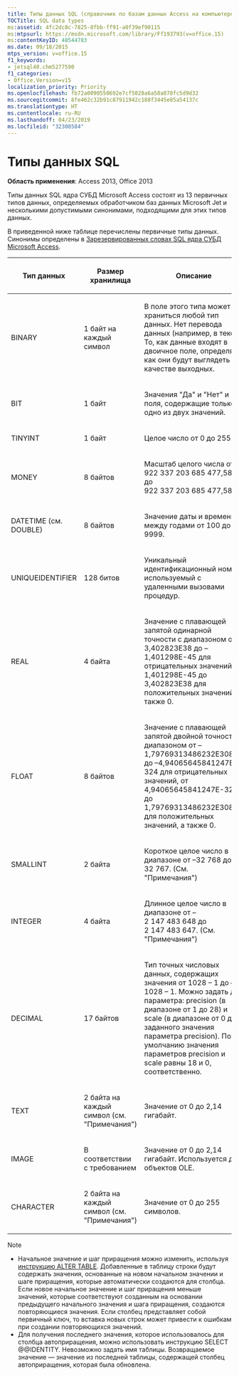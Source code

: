 ```yaml
---
title: Типы данных SQL (справочник по базам данных Access на компьютере)
TOCTitle: SQL data types
ms:assetid: 4fc2dc8c-7825-8fbb-ff91-a0f39ef90115
ms:mtpsurl: https://msdn.microsoft.com/library/Ff193793(v=office.15)
ms:contentKeyID: 48544783
ms.date: 09/18/2015
mtps_version: v=office.15
f1_keywords:
- jetsql40.chm5277590
f1_categories:
- Office.Version=v15
localization_priority: Priority
ms.openlocfilehash: fb72a0090550692e7cf5028a6a58a078fc5d9d32
ms.sourcegitcommit: 8fe462c32b91c87911942c188f3445e85a54137c
ms.translationtype: HT
ms.contentlocale: ru-RU
ms.lasthandoff: 04/23/2019
ms.locfileid: "32308584"
---
```

# <a name="sql-data-types"></a>Типы данных SQL

**Область применения**: Access 2013, Office 2013

Типы данных SQL ядра СУБД Microsoft Access состоят из 13 первичных типов данных, определяемых обработчиком баз данных Microsoft Jet и несколькими допустимыми синонимами, подходящими для этих типов данных.

В приведенной ниже таблице перечислены первичные типы данных. Синонимы определены в [Зарезервированных словах SQL ядра СУБД Microsoft Access](sql-reserved-words.md).

<table>
<colgroup>
<col style="width: 33%" />
<col style="width: 33%" />
<col style="width: 33%" />
</colgroup>
<thead>
<tr class="header">
<th><p>Тип данных</p></th>
<th><p>Размер хранилища</p></th>
<th><p>Описание</p></th>
</tr>
</thead>
<tbody>
<tr class="odd">
<td><p>BINARY</p></td>
<td><p>1 байт на каждый символ</p></td>
<td><p>В поле этого типа может храниться любой тип данных. Нет перевода данных (например, в текст). То, как данные входят в двоичное поле, определяет, как они будут выглядеть в качестве выходных.</p></td>
</tr>
<tr class="even">
<td><p>BIT</p></td>
<td><p>1 байт</p></td>
<td><p>Значения "Да" и "Нет" и поля, содержащие только одно из двух значений.</p></td>
</tr>
<tr class="odd">
<td><p>TINYINT</p></td>
<td><p>1 байт</p></td>
<td><p>Целое число от 0 до 255.</p></td>
</tr>
<tr class="even">
<td><p>MONEY</p></td>
<td><p>8 байтов</p></td>
<td><p>Масштаб целого числа от 922 337 203 685 477,5808 до 922 337 203 685 477,5807.</p></td>
</tr>
<tr class="odd">
<td><p>DATETIME (см. DOUBLE)</p></td>
<td><p>8 байтов</p></td>
<td><p>Значение даты и времени между годами от 100 до 9999.</p></td>
</tr>
<tr class="even">
<td><p>UNIQUEIDENTIFIER</p></td>
<td><p>128 битов</p></td>
<td><p>Уникальный идентификационный номер, используемый с удаленными вызовами процедур.</p></td>
</tr>
<tr class="odd">
<td><p>REAL</p></td>
<td><p>4 байта</p></td>
<td><p>Значение с плавающей запятой одинарной точности с диапазоном от –3,402823E38 до –1,401298E-45 для отрицательных значений, от 1,401298E-45 до 3,402823E38 для положительных значений, а также 0.</p></td>
</tr>
<tr class="even">
<td><p>FLOAT</p></td>
<td><p>8 байтов</p></td>
<td><p>Значение с плавающей запятой двойной точности с диапазоном от –1,79769313486232E308 до –4,94065645841247E-324 для отрицательных значений, от 4,94065645841247E-324 до 1,79769313486232E308 для положительных значений, а также 0.</p></td>
</tr>
<tr class="odd">
<td><p>SMALLINT</p></td>
<td><p>2 байта</p></td>
<td><p>Короткое целое число в диапазоне от –32 768 до 32 767. (См. "Примечания")</p></td>
</tr>
<tr class="even">
<td><p>INTEGER</p></td>
<td><p>4 байта</p></td>
<td><p>Длинное целое число в диапазоне от –2 147 483 648 до 2 147 483 647. (См. "Примечания")</p></td>
</tr>
<tr class="odd">
<td><p>DECIMAL</p></td>
<td><p>17 байтов</p></td>
<td><p>Тип точных числовых данных, содержащих значения от 1028 – 1 до –1028 – 1. Можно задать два параметра: precision (в диапазоне от 1 до 28) и scale (в диапазоне от 0 до заданного значения параметра precision). По умолчанию значения параметров precision и scale равны 18 и 0, соответственно.</p></td>
</tr>
<tr class="even">
<td><p>TEXT</p></td>
<td><p>2 байта на каждый символ (см. "Примечания")</p></td>
<td><p>Значение от 0 до 2,14 гигабайт.</p></td>
</tr>
<tr class="odd">
<td><p>IMAGE</p></td>
<td><p>В соответствии с требованием</p></td>
<td><p>Значение от 0 до 2,14 гигабайт. Используется для объектов OLE.</p></td>
</tr>
<tr class="even">
<td><p>CHARACTER</p></td>
<td><p>2 байта на каждый символ (см. "Примечания")</p></td>
<td><p>Значение от 0 до 255 символов.</p></td>
</tr>
</tbody>
</table>

> [!NOTE]
> - Начальное значение и шаг приращения можно изменить, используя [инструкцию ALTER TABLE](alter-table-statement-microsoft-access-sql.md). Добавленные в таблицу строки будут содержать значения, основанные на новом начальном значении и шаге приращения, которые автоматически создаются для столбца. Если новое начальное значение и шаг приращения меньше значений, которые соответствуют созданным на основании предыдущего начального значения и шага приращения, создаются повторяющиеся значения. Если столбец представляет собой первичный ключ, то вставка новых строк может привести к ошибкам при создании повторяющихся значений.
> - Для получения последнего значения, которое использовалось для столбца автоприращения, можно использовать инструкцию SELECT @@IDENTITY. Невозможно задать имя таблицы. Возвращаемое значение — значение из последней таблицы, содержащей столбец автоприращения, которая была обновлена.
